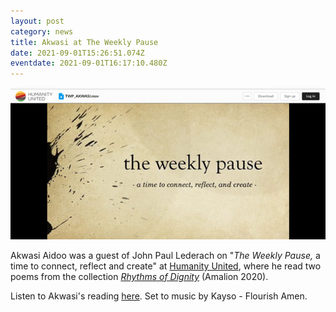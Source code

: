 ```yaml
---
layout: post
category: news
title: Akwasi at The Weekly Pause
date: 2021-09-01T15:26:51.074Z
eventdate: 2021-09-01T16:17:10.480Z
---
```

![](../uploads/akwasi-reading1.jpg "Akwasi on The Weekly Pause")

Akwasi Aidoo was a guest of John Paul Lederach on "*The Weekly Pause,* a time to connect, reflect and create" at [Humanity United](https://humanityunited.org/), where he read two poems from the collection *[Rhythms of Dignity](https://www.amalion.net/catalogue/rhythms-of-dignity-poems/)* (Amalion 2020).

Listen to Akwasi's reading [here](https://humanityunited.app.box.com/s/sdd150s7ruv16m51dpxzvjwt86rebhxf). Set to music by Kayso - Flourish Amen.